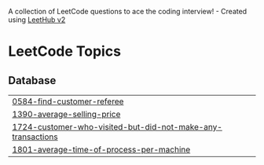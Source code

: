 A collection of LeetCode questions to ace the coding interview! - Created using [LeetHub v2](https://github.com/arunbhardwaj/LeetHub-2.0)
<!---LeetCode Topics Start-->
# LeetCode Topics
## Database
|  |
| ------- |
| [0584-find-customer-referee](https://github.com/jaypatidar14/MysqL-LEETCODE/tree/master/0584-find-customer-referee) |
| [1390-average-selling-price](https://github.com/jaypatidar14/MysqL-LEETCODE/tree/master/1390-average-selling-price) |
| [1724-customer-who-visited-but-did-not-make-any-transactions](https://github.com/jaypatidar14/MysqL-LEETCODE/tree/master/1724-customer-who-visited-but-did-not-make-any-transactions) |
| [1801-average-time-of-process-per-machine](https://github.com/jaypatidar14/MysqL-LEETCODE/tree/master/1801-average-time-of-process-per-machine) |
<!---LeetCode Topics End-->